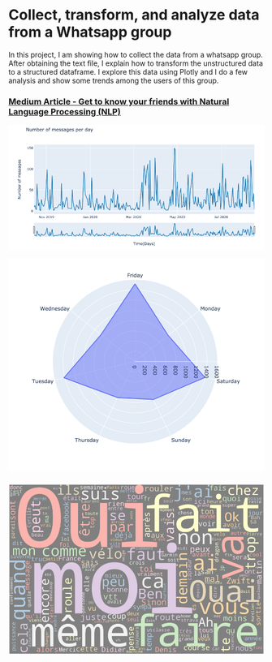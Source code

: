 # Collect, transform, and analyze data from a Whatsapp group

In this project, I am showing how to collect the data from a whatsapp group. After obtaining the text file, I explain how to transform the unstructured data to a structured dataframe. I explore this data using Plotly and I do a few analysis and show some trends among the users of this group.

### [Medium Article - Get to know your friends with Natural Language Processing (NLP)](https://towardsdatascience.com/get-to-know-your-friends-with-natural-language-processing-nlp-38a1f6e56e09) 

![messagesperday](messages_per_day.png "Messages per day")

![radar_plot](radar_plot.png "radar_plot")

![wordcloud](word_cloud.png "Word cloud")
